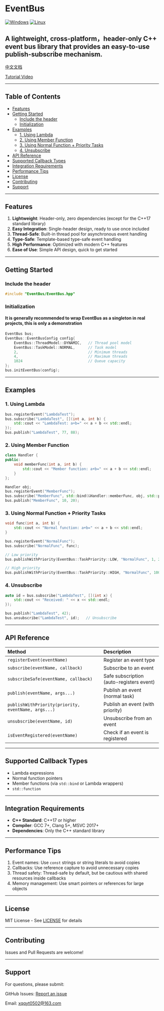 # EventBus
[![Windows](https://img.shields.io/badge/platform-Windows-blue?logo=windows)](https://www.microsoft.com/windows) [![Linux](https://img.shields.io/badge/platform-Linux-green?logo=linux)](https://www.linux.org/)
## A lightweight, cross-platform，header-only C++ event bus library that provides an easy-to-use publish-subscribe mechanism.

[中文文档](README_zh.md)

[Tutorial Video](https://www.bilibili.com/video/BV13wWwzPE6a/?vd_source=af81440a64836b1a33af1a82ed3c8609)

---

## Table of Contents
- [Features](#features)
- [Getting Started](#getting-started)
  - [Include the header](#include-the-header)
  - [Initialization](#initialization)
- [Examples](#examples)
  - [1. Using Lambda](#1-using-lambda)
  - [2. Using Member Function](#2-using-member-function)
  - [3. Using Normal Function + Priority Tasks](#3-using-normal-function--priority-tasks)
  - [4. Unsubscribe](#4-unsubscribe)
- [API Reference](#api-reference)
- [Supported Callback Types](#supported-callback-types)
- [Integration Requirements](#integration-requirements)
- [Performance Tips](#performance-tips)
- [License](#license)
- [Contributing](#contributing)
- [Support](#support)

---

## Features

1. **Lightweight**: Header-only, zero dependencies (except for the C++17 standard library)
2. **Easy Integration**: Single-header design, ready to use once included
3. **Thread-Safe**: Built-in thread pool for asynchronous event handling
4. **Type-Safe**: Template-based type-safe event handling
5. **High Performance**: Optimized with modern C++ features
6. **Ease of Use**: Simple API design, quick to get started

---

## Getting Started

### Include the header
```cpp
#include "EventBus/EventBus.hpp"
```

### Initialization
#### It is generally recommended to wrap EventBus as a singleton in real projects, this is only a demonstration
```cpp
EventBus bus;
EventBus::EventBusConfig config{
    EventBus::ThreadModel::DYNAMIC,   // Thread pool model
    EventBus::TaskModel::NORMAL,      // Task model
    2,                                // Minimum threads
    4,                                // Maximum threads
    1024                              // Queue capacity
};
bus.initEventBus(config);
```

---

## Examples

### 1. Using Lambda
```cpp
bus.registerEvent("LambdaTest");
bus.subscribe("LambdaTest", [](int a, int b) {
    std::cout << "LambdaTest: a+b=" << a + b << std::endl;
});
bus.publish("LambdaTest", 77, 88);
```

### 2. Using Member Function
```cpp
class Handler {
public:
    void memberFunc(int a, int b) {
        std::cout << "Member function: a+b=" << a + b << std::endl;
    }
};

Handler obj;
bus.registerEvent("MemberFunc");
bus.subscribe("MemberFunc", std::bind(&Handler::memberFunc, obj, std::placeholders::_1, std::placeholders::_2));
bus.publish("MemberFunc", 10, 20);
```

### 3. Using Normal Function + Priority Tasks
```cpp
void func(int a, int b) {
    std::cout << "Normal function: a+b=" << a + b << std::endl;
}

bus.registerEvent("NormalFunc");
bus.subscribe("NormalFunc", func);

// Low priority
bus.publishWithPriority(EventBus::TaskPriority::LOW, "NormalFunc", 1, 2);

// High priority
bus.publishWithPriority(EventBus::TaskPriority::HIGH, "NormalFunc", 100, 200);
```

### 4. Unsubscribe
```cpp
auto id = bus.subscribe("LambdaTest", [](int x) {
    std::cout << "Received: " << x << std::endl;
});

bus.publish("LambdaTest", 42);
bus.unsubscribe("LambdaTest", id);   // Unsubscribe
```

---

## API Reference

| Method | Description |
|:-------|:------------|
| `registerEvent(eventName)` | Register an event type |
| `subscribe(eventName, callback)` | Subscribe to an event |
| `subscribeSafe(eventName, callback)` | Safe subscription (auto-registers event) |
| `publish(eventName, args...)` | Publish an event (normal task) |
| `publishWithPriority(priority, eventName, args...)` | Publish an event (with priority) |
| `unsubscribe(eventName, id)` | Unsubscribe from an event |
| `isEventRegistered(eventName)` | Check if an event is registered |

---

## Supported Callback Types
- Lambda expressions  
- Normal function pointers  
- Member functions (via `std::bind` or Lambda wrappers)  
- `std::function`  

---

## Integration Requirements
- **C++ Standard**: C++17 or higher  
- **Compiler**: GCC 7+, Clang 5+, MSVC 2017+  
- **Dependencies**: Only the C++ standard library  

---

## Performance Tips
1. Event names: Use `const` strings or string literals to avoid copies
2. Callbacks: Use reference capture to avoid unnecessary copies
3. Thread safety: Thread-safe by default, but be cautious with shared resources inside callbacks
4. Memory management: Use smart pointers or references for large objects

---

## License
MIT License - See [LICENSE](LICENSE) for details

---

## Contributing
Issues and Pull Requests are welcome!

---

## Support
For questions, please submit:

GitHub Issues: [Report an issue](https://github.com/XQQYT/EventBus/issues)

Email: xqqyt0502@163.com
